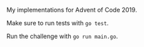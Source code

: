 My implementations for Advent of Code 2019.

Make sure to run tests with `go test`.

Run the challenge with `go run main.go`.
